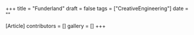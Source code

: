 +++
title = "Funderland"
draft = false
tags = ["CreativeEngineering"]
date = ""

[Article]
contributors = []
gallery = []
+++